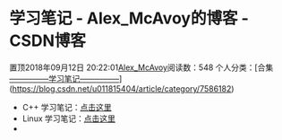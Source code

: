 # 学习笔记 - Alex_McAvoy的博客 - CSDN博客





置顶2018年09月12日 20:22:01[Alex_McAvoy](https://me.csdn.net/u011815404)阅读数：548
个人分类：[合集																[—————学习笔记—————](https://blog.csdn.net/u011815404/article/category/8124307)](https://blog.csdn.net/u011815404/article/category/7586182)







- C++ 学习笔记：[点击这里](https://blog.csdn.net/u011815404/article/details/80299357)
- Linux 学习笔记：[点击这里](https://blog.csdn.net/u011815404/article/details/80640035)
- 




